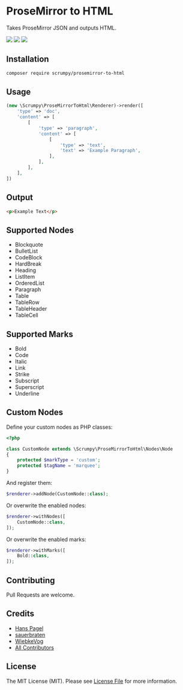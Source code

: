# ProseMirror to HTML

Takes ProseMirror JSON and outputs HTML.

[![](https://img.shields.io/packagist/v/scrumpy/prosemirror-to-html.svg)](https://packagist.org/packages/scrumpy/prosemirror-to-html)
[![](https://img.shields.io/packagist/dt/scrumpy/prosemirror-to-html.svg)](https://packagist.org/packages/scrumpy/prosemirror-to-html)
[![](https://api.travis-ci.org/scrumpy/prosemirror-to-html.svg?branch=master)](https://travis-ci.org/scrumpy/prosemirror-to-html)

## Installation

```bash
composer require scrumpy/prosemirror-to-html
```

## Usage

```php
(new \Scrumpy\ProseMirrorToHtml\Renderer)->render([
    'type' => 'doc',
    'content' => [
        [
            'type' => 'paragraph',
            'content' => [
                [
                    'type' => 'text',
                    'text' => 'Example Paragraph',
                ],
            ],
        ],
    ],
])
```

## Output

```html
<p>Example Text</p>
```

## Supported Nodes

- Blockquote
- BulletList
- CodeBlock
- HardBreak
- Heading
- ListItem
- OrderedList
- Paragraph
- Table
- TableRow
- TableHeader
- TableCell

## Supported Marks

- Bold
- Code
- Italic
- Link
- Strike
- Subscript
- Superscript
- Underline

## Custom Nodes

Define your custom nodes as PHP classes:

```php
<?php

class CustomNode extends \Scrumpy\ProseMirrorToHtml\Nodes\Node
{
    protected $markType = 'custom';
    protected $tagName = 'marquee';
}
```

And register them:

```php
$renderer->addNode(CustomNode::class);
```

Or overwrite the enabled nodes:
```php
$renderer->withNodes([
    CustomNode::class,
]);
```

Or overwrite the enabled marks:
```php
$renderer->withMarks([
    Bold::class,
]);
```

## Contributing

Pull Requests are welcome.

## Credits

- [Hans Pagel](https://github.com/hanspagel)
- [sauerbraten](https://github.com/sauerbraten)
- [WiebkeVog](https://github.com/WiebkeVog)
- [All Contributors](../../contributors)

## License

The MIT License (MIT). Please see [License File](LICENSE.md) for more information.
